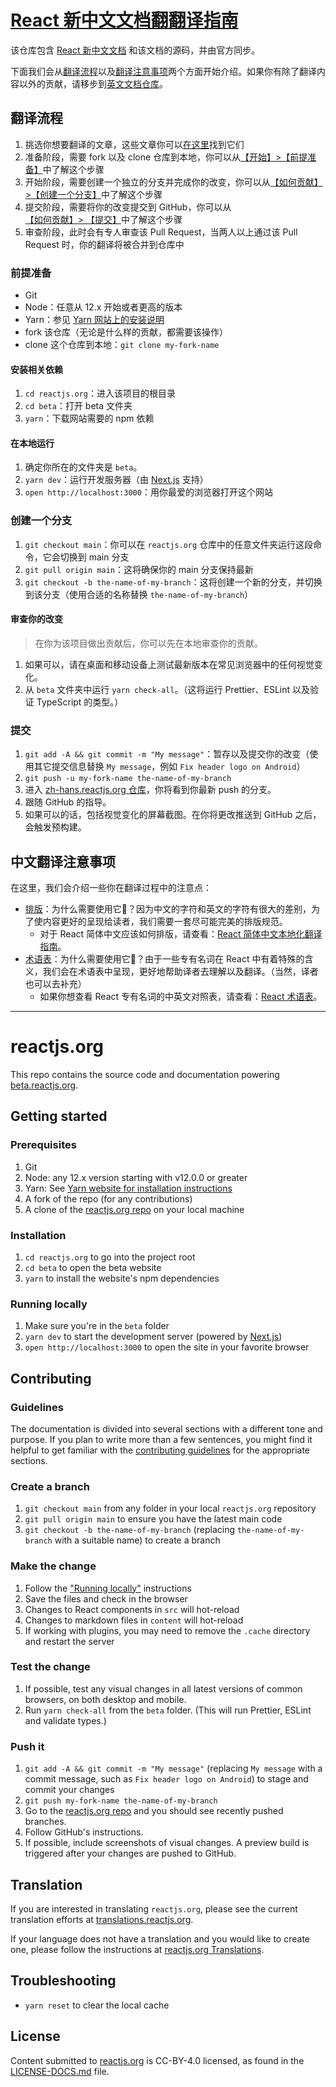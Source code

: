 # [React 新中文文档翻翻译指南](https://github.com/reactjs/zh-hans.reactjs.org/blob/main/beta/README.md)

该仓库包含 [React 新中文文档](https://beta.react.jscn.org/) 和该文档的源码，并由官方同步。

下面我们会从[翻译流程](#翻译流程)以及[翻译注意事项](#中文翻译注意事项)两个方面开始介绍。如果你有除了翻译内容以外的贡献，请移步到[英文文档仓库](https://github.com/reactjs/reactjs.org/tree/main/beta/README.md)。

## 翻译流程

1. 挑选你想要翻译的文章，这些文章你可以[在这里](https://github.com/reactjs/reactjs.org/issues/4135)找到它们
2. 准备阶段，需要 fork 以及 clone 仓库到本地，你可以从[【开始】>【前提准备】](#前提准备)中了解这个步骤
3. 开始阶段，需要创建一个独立的分支并完成你的改变，你可以从[【如何贡献】>【创建一个分支】](#创建一个分支)中了解这个步骤
4. 提交阶段，需要将你的改变提交到 GitHub，你可以从[【如何贡献】> 【提交】](#提交)中了解这个步骤
5. 审查阶段，此时会有专人审查该 Pull Request，当两人以上通过该 Pull Request 时，你的翻译将被合并到仓库中

### 前提准备

- Git
- Node：任意从 12.x 开始或者更高的版本
- Yarn：参见 [Yarn 网站上的安装说明](https://yarnpkg.com/lang/en/docs/install/)
- fork 该仓库（无论是什么样的贡献，都需要该操作）
- clone 这个仓库到本地：`git clone my-fork-name`

#### 安装相关依赖

1. `cd reactjs.org`：进入该项目的根目录
2. `cd beta`：打开 beta 文件夹
3. `yarn`：下载网站需要的 npm 依赖

#### 在本地运行

1. 确定你所在的文件夹是 `beta`。
2. `yarn dev`：运行开发服务器（由 [Next.js](https://nextjs.org/) 支持）
3. `open http://localhost:3000`：用你最爱的浏览器打开这个网站

### 创建一个分支

1. `git checkout main`：你可以在 `reactjs.org` 仓库中的任意文件夹运行这段命令，它会切换到 main 分支
2. `git pull origin main`：这将确保你的 main 分支保持最新
3. `git checkout -b the-name-of-my-branch`：这将创建一个新的分支，并切换到该分支（使用合适的名称替换 `the-name-of-my-branch`）

#### 审查你的改变

> 在你为该项目做出贡献后，你可以先在本地审查你的贡献。

1. 如果可以，请在桌面和移动设备上测试最新版本在常见浏览器中的任何视觉变化。
2. 从 `beta` 文件夹中运行 `yarn check-all`。（这将运行 Prettier、ESLint 以及验证 TypeScript 的类型。）

### 提交

1. `git add -A && git commit -m "My message"`：暂存以及提交你的改变（使用其它提交信息替换 `My message`，例如 `Fix header logo on Android`）
2. `git push -u my-fork-name the-name-of-my-branch`
3. 进入 [zh-hans.reactjs.org 仓库](https://github.com/reactjs/zh-hans.reactjs.org)，你将看到你最新 push 的分支。
4. 跟随 GitHub 的指导。
5. 如果可以的话，包括视觉变化的屏幕截图。在你将更改推送到 GitHub 之后，会触发预构建。

## 中文翻译注意事项

在这里，我们会介绍一些你在翻译过程中的注意点：

- [排版](https://github.com/reactjs/zh-hans.reactjs.org/wiki/React-%E4%B8%AD%E6%96%87%E6%96%87%E6%A1%A3%E8%AF%91%E6%96%87%E6%8E%92%E7%89%88%E6%8C%87%E5%8D%97)：为什么需要使用它🤔？因为中文的字符和英文的字符有很大的差别，为了使内容更好的呈现给读者，我们需要一套尽可能完美的排版规范。
  - 对于 React 简体中文应该如何排版，请查看：[React 简体中文本地化翻译指南](https://github.com/reactjs/zh-hans.reactjs.org/wiki/React-%E4%B8%AD%E6%96%87%E6%96%87%E6%A1%A3%E8%AF%91%E6%96%87%E6%8E%92%E7%89%88%E6%8C%87%E5%8D%97)。
- [术语表](https://github.com/reactjs/zh-hans.reactjs.org/issues/2)：为什么需要使用它🤔？由于一些专有名词在 React 中有着特殊的含义，我们会在术语表中呈现，更好地帮助译者去理解以及翻译。（当然，译者也可以去补充）
  - 如果你想查看 React 专有名词的中英文对照表，请查看：[React 术语表](https://github.com/reactjs/zh-hans.reactjs.org/issues/2)。

---

# reactjs.org

This repo contains the source code and documentation powering [beta.reactjs.org](https://beta.reactjs.org/).


## Getting started

### Prerequisites

1. Git
1. Node: any 12.x version starting with v12.0.0 or greater
1. Yarn: See [Yarn website for installation instructions](https://yarnpkg.com/lang/en/docs/install/)
1. A fork of the repo (for any contributions)
1. A clone of the [reactjs.org repo](https://github.com/reactjs/reactjs.org) on your local machine

### Installation

1. `cd reactjs.org` to go into the project root
1. `cd beta` to open the beta website
3. `yarn` to install the website's npm dependencies

### Running locally

1. Make sure you're in the `beta` folder
1. `yarn dev` to start the development server (powered by [Next.js](https://nextjs.org/))
1. `open http://localhost:3000` to open the site in your favorite browser

## Contributing

### Guidelines

The documentation is divided into several sections with a different tone and purpose. If you plan to write more than a few sentences, you might find it helpful to get familiar with the [contributing guidelines](https://github.com/reactjs/reactjs.org/blob/main/CONTRIBUTING.md#guidelines-for-text) for the appropriate sections.

### Create a branch

1. `git checkout main` from any folder in your local `reactjs.org` repository
1. `git pull origin main` to ensure you have the latest main code
1. `git checkout -b the-name-of-my-branch` (replacing `the-name-of-my-branch` with a suitable name) to create a branch

### Make the change

1. Follow the ["Running locally"](#running-locally) instructions
1. Save the files and check in the browser
  1. Changes to React components in `src` will hot-reload
  1. Changes to markdown files in `content` will hot-reload
  1. If working with plugins, you may need to remove the `.cache` directory and restart the server

### Test the change

1. If possible, test any visual changes in all latest versions of common browsers, on both desktop and mobile.
2. Run `yarn check-all` from the `beta` folder. (This will run Prettier, ESLint and validate types.)

### Push it

1. `git add -A && git commit -m "My message"` (replacing `My message` with a commit message, such as `Fix header logo on Android`) to stage and commit your changes
1. `git push my-fork-name the-name-of-my-branch`
1. Go to the [reactjs.org repo](https://github.com/reactjs/reactjs.org) and you should see recently pushed branches.
1. Follow GitHub's instructions.
1. If possible, include screenshots of visual changes. A preview build is triggered after your changes are pushed to GitHub.

## Translation

If you are interested in translating `reactjs.org`, please see the current translation efforts at [translations.reactjs.org](https://translations.reactjs.org/).


If your language does not have a translation and you would like to create one, please follow the instructions at [reactjs.org Translations](https://github.com/reactjs/reactjs.org-translation#translating-reactjsorg).

## Troubleshooting

- `yarn reset` to clear the local cache

## License
Content submitted to [reactjs.org](https://reactjs.org/) is CC-BY-4.0 licensed, as found in the [LICENSE-DOCS.md](https://github.com/open-source-explorer/reactjs.org/blob/master/LICENSE-DOCS.md) file.
